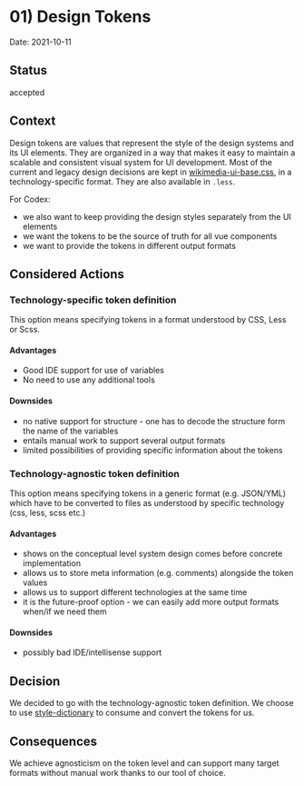 # 01) Design Tokens

Date: 2021-10-11

## Status

accepted

## Context

Design tokens are values that represent the style of the design systems and its UI elements. They are organized in a way that makes it easy to maintain a scalable and consistent visual system for UI development.
Most of the current and legacy design decisions are kept in [wikimedia-ui-base.css](https://gerrit.wikimedia.org/r/plugins/gitiles/wikimedia-ui-base/+/fa1e8c2/wikimedia-ui-base.css), in a technology-specific format. They are also available in `.less`.

For Codex:
- we also want to keep providing the design styles separately from the UI elements
- we want the tokens to be the source of truth for all vue components
- we want to provide the tokens in different output formats

## Considered Actions

### Technology-specific token definition

This option means specifying tokens in a format understood by CSS, Less or Scss.

#### Advantages

* Good IDE support for use of variables
* No need to use any additional tools

#### Downsides

* no native support for structure - one has to decode the structure form the name of the variables
* entails manual work to support several output formats
* limited possibilities of providing specific information about the tokens

### Technology-agnostic token definition 

This option means specifying tokens in a generic format (e.g. JSON/YML) which have to be converted to files as understood by specific technology (css, less, scss etc.)

#### Advantages

* shows on the conceptual level system design comes before concrete implementation
* allows us to store meta information (e.g. comments) alongside the token values
* allows us to support different technologies at the same time
* it is the future-proof option - we can easily add more output formats when/if we need them

#### Downsides

* possibly bad IDE/intellisense support

## Decision

We decided to go with the technology-agnostic token definition.
We choose to use [style-dictionary](https://amzn.github.io/style-dictionary/#/README) to consume and convert the tokens for us.

## Consequences

We achieve agnosticism on the token level and can support many target formats without manual work thanks to our tool of choice.


